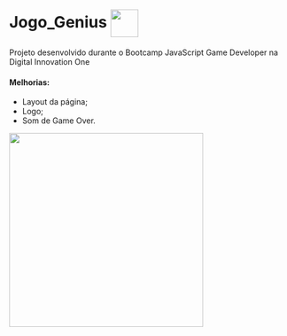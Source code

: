 # Jogo_Genius <img align="center" height="50" src="https://user-images.githubusercontent.com/67704261/119539576-b53c3a80-bd62-11eb-94b7-cef6b09fbc43.png" />
Projeto desenvolvido durante o Bootcamp JavaScript Game Developer na Digital Innovation One

#### Melhorias:
- Layout da página;
- Logo;
- Som de Game Over.

<img align="center" height="350" src="https://user-images.githubusercontent.com/67704261/119539410-858d3280-bd62-11eb-8ddd-9b7bd296d70f.png" />


